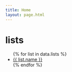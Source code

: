 ```yaml
---
title: Home
layout: page.html
---
```


# lists

<ul>
{% for list in data.lists %}
  <li><a href="/lists/{{ list.slug }}">{{ list.name }}</a></li>
{% endfor %}
</ul>